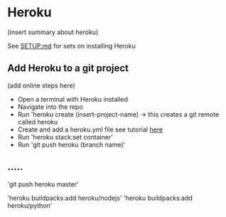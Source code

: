 # Heroku

(insert summary about heroku)

See [SETUP.md](../SETUP.md) for sets on installing Heroku

## Add Heroku to a git project

(add online steps here)

- Open a terminal with Heroku installed
- Navigate into the repo
- Run 'heroku create (insert-project-name) -> this creates a git remote called heroku
- Create and add a heroku.yml file see tutorial [here](https://devcenter.heroku.com/articles/build-docker-images-heroku-yml#getting-started-existing-app)
- Run 'heroku stack:set container'
- Run 'git push heroku (branch name)'

## .....

'git push heroku master'

'heroku buildpacks:add heroku/nodejs'
'heroku buildpacks:add heroku/python'
